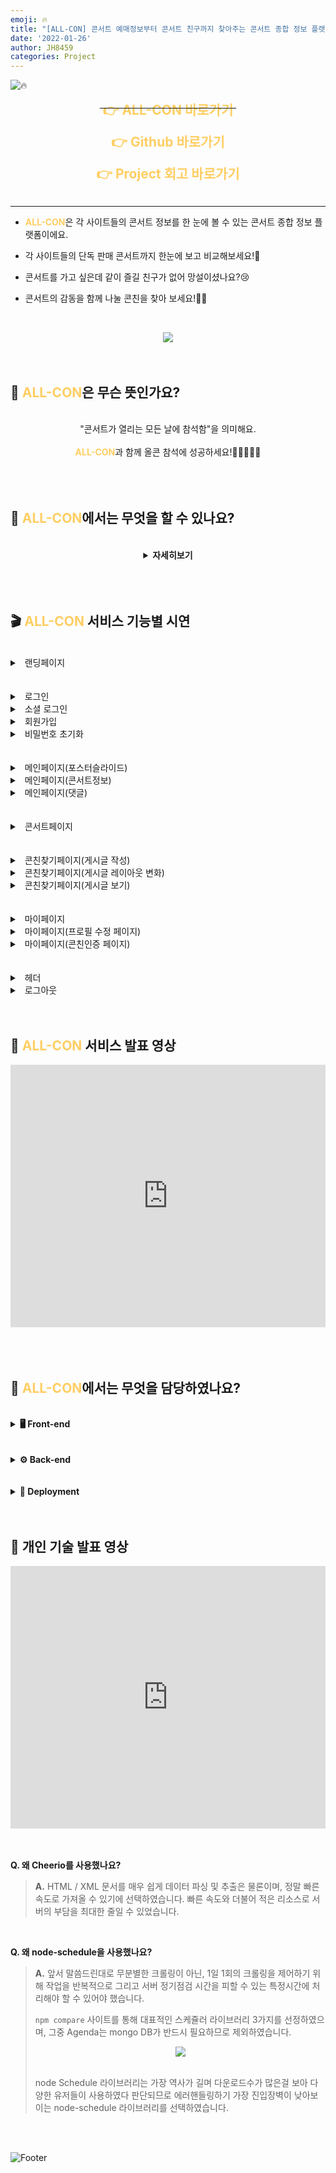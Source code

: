 ```yaml
---
emoji: 🔥
title: "[ALL-CON] 콘서트 예매정보부터 콘서트 친구까지 찾아주는 콘서트 종합 정보 플랫폼 \U0001F39F"
date: '2022-01-26'
author: JH8459
categories: Project
---
```


![🔥](https://capsule-render.vercel.app/api?type=waving&color=FFCE63&height=230&section=header)

**<center><del><a href="https://all-con.kr/" target="_blank" style="text-decoration:none"><span style="font-size: 1.5em; color: #FFCE63;">&#160;👉 ALL-CON 바로가기&#160;</span></a></del></center>**

**<center><a href="https://github.com/codestates/ALL-CON" target="_blank" style="text-decoration:none"><span style="font-size: 1.5em; color: #FFCE63;">&#160;👉 Github 바로가기&#160;</span></a></center>**

**<center><a href="https://blog.jh8459.com/2022-01-25-RETROSPECT/" target="_blank" style="text-decoration:none"><span style="font-size: 1.5em; color: #FFCE63;">&#160;👉 Project 회고 바로가기&#160;</span></a></center>**
<br>

---

- <b><span style="font-size: 1em; color: #FFCE63;">ALL-CON</span></b>은 각 사이트들의 콘서트 정보를 한 눈에 볼 수 있는 콘서트 종합 정보 플랫폼이에요.

- 각 사이트들의 단독 판매 콘서트까지 한눈에 보고 비교해보세요!🤩

- 콘서트를 가고 싶은데 같이 즐길 친구가 없어 망설이셨나요?😢

- 콘서트의 감동을 함께 나눌 콘친을 찾아 보세요!🤼‍♂️

<br><center><a href="https://all-con.kr/" target="_blank" style="text-decoration:none"><img src="https://user-images.githubusercontent.com/83164003/152898834-c2e127a6-9431-4841-a6d0-21f532b7b07e.png"/></a></center><br><br>

## 🤔 <span style="color: #FFCE63;">ALL-CON</span>은 무슨 뜻인가요?

<br>
<center>
"콘서트가 열리는 모든 날에 참석함"을 의미해요.<br><br>
<span style="font-size: 1em; color: #FFCE63;"><b>ALL-CON</b></span>과 함께 올콘 참석에 성공하세요!🏃‍♀️🏃🏃‍♂️
</center>

<br>
<br>
<br>

## 🤔 <span style="color: #FFCE63;">ALL-CON</span>에서는 무엇을 할 수 있나요?

<br>
<center>
<details>
<summary><b>자세히보기</b></summary>
<br>

<div markdown="1">
	
👉 <i>각 사이트들의 콘서트 정보(단독 콘서트 포함)를 한 눈에 볼 수 있어요.</i><br><br>
👉 <i>현재 인기 많은 콘서트, 오픈이 임박한 콘서트, 최근 등록된 콘서트 정보를 한눈에 볼 수 있어요.</i><br><br>
👉 <i>문자 알림 또는 메일 알림 기능을 이용해서 내가 원하는 콘서트의 예매 오픈시간을 놓치지 않을 수 있어요.</i><br><br>
👉 <i>콘서트 정보를 조회해서 콘서트장의 위치정보를 알 수 있어요.</i><br><br>
👉 <i>콘친 인증을 하면 콘서트에 함께 갈 콘친을 찾을 수 있어요.</i><br><br>
👉 <i>콘친이 될 유저의 정보를 볼 수 있어요.</i><br><br>
👉 <i>콘서트에 대한 기대 댓글을 작성할 수 있어요.</i><br><br>
👉 <i>내가 찾는 콘서트를 검색할 수 있어요.</i>
	
</div>
</details>
</center>
<br>

<br>
<br>

## 🎬 <span style="color: #FFCE63;">ALL-CON</span> 서비스 기능별 시연

<br>
<details>
<summary>&#160;&#160;랜딩페이지</summary>

<div markdown="1">
<br>

- **데스크탑**

  ![landing](https://user-images.githubusercontent.com/83164003/155190860-936d4cea-6353-4112-a019-a5719c0287a7.gif)<br>

- **모바일**

  ![landing(mobile)](https://user-images.githubusercontent.com/83164003/155190929-e159a127-954e-4563-923e-e41e87b630d6.gif)<br>

</div>
</details>

<br>
<br>

<details>
<summary>&#160;&#160;로그인</summary>

<div markdown="1">
<br>

- **데스크탑**

  ![login_success](https://user-images.githubusercontent.com/83164003/155191686-3d65e796-818c-4e0a-9689-852d5a656ff0.gif)<br>

- **모바일**

  ![login_success(mobile)](https://user-images.githubusercontent.com/83164003/155191733-f4ca367f-febe-4206-bb3a-007b462915fc.gif)<br>

</div>
</details>

<details>
<summary>&#160;&#160;소셜 로그인</summary>

<div markdown="1">
<br>

- **데스크탑**

  ![social_login_success](https://user-images.githubusercontent.com/83164003/155191377-13ee6999-efd9-44d3-bb1c-1547ad15715c.gif)<br>

- **모바일**

  ![social_login_success(mobile)](https://user-images.githubusercontent.com/83164003/155191468-47342868-8aae-441c-92c9-e81cd30660a7.gif)<br>

</div>
</details>

<details>
<summary>&#160;&#160;회원가입</summary>

<div markdown="1">
<br>

- **데스크탑**

  ![signup_success](https://user-images.githubusercontent.com/83164003/155191995-aef5a4f8-ff29-4aca-b81e-0a223fe022a2.gif)<br>

- **모바일**

![signup_success(mobile)](https://user-images.githubusercontent.com/83164003/155192009-ee05c867-d0d6-4d07-906c-e82f1386234c.gif)<br>

</div>
</details>

<details>
<summary>&#160;&#160;비밀번호 초기화</summary>

<div markdown="1">
<br>

- **데스크탑**

  ![password](https://user-images.githubusercontent.com/83164003/155192260-c338a65a-7afd-43fc-a068-cc63e31e4d80.gif)<br>

- **모바일**

![password(mobile)](https://user-images.githubusercontent.com/83164003/155192271-401fd40b-ef3c-4f55-88b8-b0b7193bcf73.gif)<br>

</div>
</details>

<br>
<br>

<details>
<summary>&#160;&#160;메인페이지(포스터슬라이드)</summary>

<div markdown="1">
<br>

- **데스크탑**

  ![main_jumbotron](https://user-images.githubusercontent.com/83164003/155192542-8d3f0380-0580-4aa9-8264-9a037d8fdd37.gif)<br>

- **모바일**

![main_jumbotron(mobile)](https://user-images.githubusercontent.com/83164003/155192550-ff966fc6-acd5-490f-a11b-12704ff9f609.gif)
<br>

</div>
</details>

<details>
<summary>&#160;&#160;메인페이지(콘서트정보)</summary>

<div markdown="1">
<br>

- **데스크탑**

  ![main_concert](https://user-images.githubusercontent.com/83164003/155192847-87ae60ee-f0f9-423e-aeab-7566231ff42b.gif)<br>

- **모바일**

  ![main_concert(mobile)](https://user-images.githubusercontent.com/83164003/155192853-7c24f881-e7d4-463e-8c6a-aae56e61fd39.gif)<br>

</div>
</details>

<details>
<summary>&#160;&#160;메인페이지(댓글)</summary>

<div markdown="1">
<br>

- **데스크탑**

  ![main_comment](https://user-images.githubusercontent.com/83164003/155192977-bbc16630-d1dd-406c-8eca-18ed0d1bd3d1.gif)<br>

- **모바일**

  ![main_comment(mobile)](https://user-images.githubusercontent.com/83164003/155192982-8919e2e1-7427-498f-91ab-2bb9d4970f8c.gif)<br>

</div>
</details>

<br>
<br>

<details>
<summary>&#160;&#160;콘서트페이지</summary>

<div markdown="1">
<br>

- **데스크탑**

  ![concert](https://user-images.githubusercontent.com/83164003/155193172-5fface74-bd06-4927-8cf0-f8bf026ff43b.gif)<br>

- **모바일**

![concert(mobile)](https://user-images.githubusercontent.com/83164003/155193181-c598df6d-fff6-4f83-9e20-d0312eb74b71.gif)<br>

</div>
</details>

<br>
<br>

<details>
<summary>&#160;&#160;콘친찾기페이지(게시글 작성)</summary>

<div markdown="1">
<br>

- **데스크탑**

  ![conchin_write](https://user-images.githubusercontent.com/83164003/155193469-09e8c9b2-7fff-449c-91e2-304875ab0e86.gif)<br>

- **모바일**

![conchin_write(mobile)](https://user-images.githubusercontent.com/83164003/155193474-7cd03737-8ba6-4e79-90d4-bdd62c13b069.gif)<br>

</div>
</details>

<details>
<summary>&#160;&#160;콘친찾기페이지(게시글 레이아웃 변화)</summary>

<div markdown="1">
<br>

- **데스크탑**

  ![conchin_article](https://user-images.githubusercontent.com/83164003/155193637-7ac5244e-3ee2-4592-89b0-24563fbd86ff.gif)<br>

- **모바일**

![conchin_article(mobile)](https://user-images.githubusercontent.com/83164003/155193650-0b44ccdb-5563-42b4-8dfc-6192294444a2.gif)<br>

</div>
</details>

<details>
<summary>&#160;&#160;콘친찾기페이지(게시글 보기)</summary>

<div markdown="1">
<br>

- **데스크탑**

  ![conchin_detail](https://user-images.githubusercontent.com/83164003/155194105-0cdef6e4-de3e-4965-925d-3fe1d4b285ef.gif)<br>

- **모바일**

![conchin_detail(mobile)](https://user-images.githubusercontent.com/83164003/155194112-b7b5167a-3832-400a-a288-f5d27446b779.gif)<br>

</div>
</details>

<br>
<br>

<details>
<summary>&#160;&#160;마이페이지</summary>

<div markdown="1">
<br>

- **데스크탑**

  ![mypage](https://user-images.githubusercontent.com/83164003/155194624-05a3294a-e4eb-4956-9745-e730d0a1a8d2.gif)<br>

- **모바일**

  ![mypage(mobile)](https://user-images.githubusercontent.com/83164003/155194630-fe46453c-a93a-4766-ad07-04697f67824a.gif)<br>

</div>
</details>

<details>
<summary>&#160;&#160;마이페이지(프로필 수정 페이지)</summary>

<div markdown="1">
<br>

- **데스크탑**

  ![mypage_profile](https://user-images.githubusercontent.com/83164003/155195072-6a9a01e2-8a7a-42e6-8a53-cdfaa388dedc.gif)<br>

- **모바일**

  ![mypage_profile(mobile)](https://user-images.githubusercontent.com/83164003/155195079-b836a92b-2d61-4aee-9b65-2f1e1f06aceb.gif)<br>

</div>
</details>

<details>
<summary>&#160;&#160;마이페이지(콘친인증 페이지)</summary>

<div markdown="1">
<br>

- **데스크탑**

  ![mypage_conchin](https://user-images.githubusercontent.com/83164003/155194879-8670d122-d9a5-48f4-858e-66102a114eab.gif)<br>

- **모바일**

  ![mypage_conchin(mobile)](https://user-images.githubusercontent.com/83164003/155194885-e1c53370-1300-43f6-ba99-b5d8f425a658.gif)<br>

</div>
</details>

<br>
<br>

<details>
<summary>&#160;&#160;헤더</summary>

<div markdown="1">
<br>

- **데스크탑**

  ![header](https://user-images.githubusercontent.com/83164003/155194369-0cf13f00-90d8-4958-bc7a-23020f984c3b.gif)<br>

- **모바일**

  ![header(mobile)](https://user-images.githubusercontent.com/83164003/155194377-0a64478d-7e09-4740-ae8e-53c98c4bece2.gif)<br>

</div>
</details>

<details>
<summary>&#160;&#160;로그아웃</summary>

<div markdown="1">
<br>

- **데스크탑**

  ![logout](https://user-images.githubusercontent.com/83164003/155195527-0c107e9c-bf3b-4888-8cca-fbbe4ae8eb75.gif)<br>

- **모바일**

  ![logout(mobile)](https://user-images.githubusercontent.com/83164003/155195532-c57c6c53-7b0c-4cf3-b0b7-09399ca2512e.gif)<br>

</div>
</details>

<br>
<br>

## 🎥 <span style="color: #FFCE63;">ALL-CON</span> 서비스 발표 영상

<iframe width=100% height="420" src="https://www.youtube.com/embed/1uK3QLF9TIo" title="YouTube video player" frameborder="0" allow="accelerometer; autoplay; clipboard-write; encrypted-media; gyroscope; picture-in-picture" allowfullscreen></iframe><br><br>

<br>
<br>

## 🤔 <span style="color: #FFCE63;">ALL-CON</span>에서는 무엇을 담당하였나요?

<br>
<details>
<summary><b>🖥 Front-end</b></summary>

<br>
<img alt="TypeScript" src ="https://img.shields.io/badge/TypeScript-3178C6.svg?&style=for-the-badge&logo=TypeScript&logoColor=white"/>
<img alt="React" src ="https://img.shields.io/badge/React-61DAFB.svg?&style=for-the-badge&logo=React&logoColor=white"/>
<img alt="Redux" src ="https://img.shields.io/badge/Redux-764ABC.svg?&style=for-the-badge&logo=Redux&logoColor=white"/>
<img alt="Sass" src ="https://img.shields.io/badge/Sass-CC6699.svg?&style=for-the-badge&logo=Sass&logoColor=white"/>
<br>
<br>

<div markdown="1">

<details>
<summary>&#160;&#160;메인페이지</summary>

<div markdown="1">

- 콘서트 알람 조회 & 요청 기능 구현

- 콘서트 댓글 작성 유효성 검사 & 수정 & 삭제 기능 구현

<br>
</div>
</details>
	
<details>
<summary>&#160;&#160;콘서트페이지</summary>

<div markdown="1">

- 콘서트 페이지 레이아웃 구현

- 콘서트 조회수순 & 임박예정순 & 등록일순 조회 기능 구현

- 콘서트 상세 페이지 구현

- 카카오 개발자 도구를 이용한 `카카오맵 API` 기능 구현

<br>
</div>
</details>

<details>
<summary>&#160;&#160;모달</summary>

<div markdown="1">

- 로그인 모달 창 구현

  - 일반 로그인 & 구글 & 카카오 소셜 로그인 기능 구현

- 회원가입 모달 창 구현

  - 회원가입 유효성 검사 기능 구현

- 비밀번호 찾기 모달 창 구현

  - 타이머 & SMS 발송 및 입력값 유효성 검사 기능 구현

<br>
</div>
</details>
	
</div>
</details>

<br>
<br>

<details>
<summary><b>⚙️ Back-end</b></summary>
	
<br>
<img alt="JavaScript" src ="https://img.shields.io/badge/JavaScript-F7DF1E.svg?&style=for-the-badge&logo=JavaScript&logoColor=white"/>
<img alt="Node.js" src ="https://img.shields.io/badge/Node.js-339933.svg?&style=for-the-badge&logo=Node.js&logoColor=white"/>
<img alt="Express" src ="https://img.shields.io/badge/Express-000000.svg?&style=for-the-badge&logo=Express&logoColor=white"/>
<img alt="MySQL" src ="https://img.shields.io/badge/MySQL-4479A1.svg?&style=for-the-badge&logo=MySQL&logoColor=white"/>
<img alt="Sequelize" src ="https://img.shields.io/badge/Sequelize-52B0E7.svg?&style=for-the-badge&logo=Sequelize&logoColor=white"/>
<br>
<br>

<div markdown="1">

<details>
<summary>&#160;&#160;구조 작성</summary>

<div markdown="1">

- 라우터 & 컨트롤러 뼈대 구조 구현

- Sequelizer 설정

  - `migrations`, `models`, `seeders`, `associations` 설정

<br>
</div>
</details>

<details>
<summary>&#160;&#160;민감정보 암호화</summary>

<div markdown="1">

- `crypto`를 이용한 암호화

  - 해쉬 알고리즘과 솔트를 이용한 민감정보 암호화

<br>
</div>
</details>

<details>
<summary>&#160;&#160;로그인 컨트롤러</summary>

<div markdown="1">

- `JWT` 인증방식 로그인 기능 구현

- 닉네임 중복없는 OAuth 소셜 로그인 기능 구현

  - `구글 API` & `카카오 API` 를 이용한 두가지 로그인 방식 지원

<br>
</div>
</details>

<details>
<summary>&#160;&#160;문자 인증 컨트롤러</summary>

<div markdown="1">

- `Twillio`를 이용한 6자리 난수 코드 SMS 전송

<br>
</div>
</details>

<details>
<summary>&#160;&#160;웹 크롤링</summary>

<div markdown="1">

- `Cheerio`를 이용한 웹 크롤러 구현

- `Node Schedule`을 이용한 크롤링 자동화 구현

<br>
</div>
</details>
	
</div>
</details>

<br>
<br>

<details>
<summary><b>🔧 Deployment</b></summary>
	
<br>
<img alt="Amazon AWS" src ="https://img.shields.io/badge/Amazon AWS-232F3E.svg?&style=for-the-badge&logo=Amazon AWS&logoColor=white"/>
<br>
<br>

<div markdown="1">

<details>
<summary>&#160;&#160;클라이언트 배포 자동화</summary>

<div markdown="1">

- `S3`를 이용한 클라이언트 배포

- `CloudFront`를 이용한 클라이언트 HTTPS 배포

- `CodePipeLine`을 이용한 배포 자동화

- `Route 53`을 이용한 도메인 연결

<br>
</div>
</details>
	
</div>
</details>

<br>
<br>

## 🎥 개인 기술 발표 영상

<iframe width=100% height="420" src="https://www.youtube.com/embed/4Z4uoshjOQ4" title="YouTube video player" frameborder="0" allow="accelerometer; autoplay; clipboard-write; encrypted-media; gyroscope; picture-in-picture" allowfullscreen></iframe><br><br><br>

**Q. 왜 Cheerio를 사용했나요?**

> **A.** HTML / XML 문서를 매우 쉽게 데이터 파싱 및 추출은 물론이며, 정말 빠른 속도로 가져올 수 있기에 선택하였습니다. 빠른 속도와 더불어 적은 리소스로 서버의 부담을 최대한 줄일 수 있었습니다.

<br>

**Q. 왜 node-schedule을 사용했나요?**

> **A.** 앞서 말씀드린대로 무분별한 크롤링이 아닌, 1일 1회의 크롤링을 제어하기 위해 작업을 반복적으로 그리고 서버 정기점검 시간을 피할 수 있는 특정시간에 처리해야 할 수 있어야 했습니다.
>
> `npm compare` 사이트를 통해 대표적인 스케쥴러 라이브러리 3가지를 선정하였으며, 그중 Agenda는 mongo DB가 반드시 필요하므로 제외하였습니다.
>
> <center><img src="https://user-images.githubusercontent.com/83164003/155177170-787ed73c-b5f3-4320-abb0-b2d445f31074.png"/></center><br>
>
> node Schedule 라이브러리는 가장 역사가 길며 다운로드수가 많은걸 보아 다양한 유저들이 사용하였다 판단되므로 에러핸들링하기 가장 진입장벽이 낮아보이는 node-schedule 라이브러리를 선택하였습니다.

<br>
<br>

![Footer](https://capsule-render.vercel.app/api?type=waving&color=FFCE63&height=230&section=footer)
